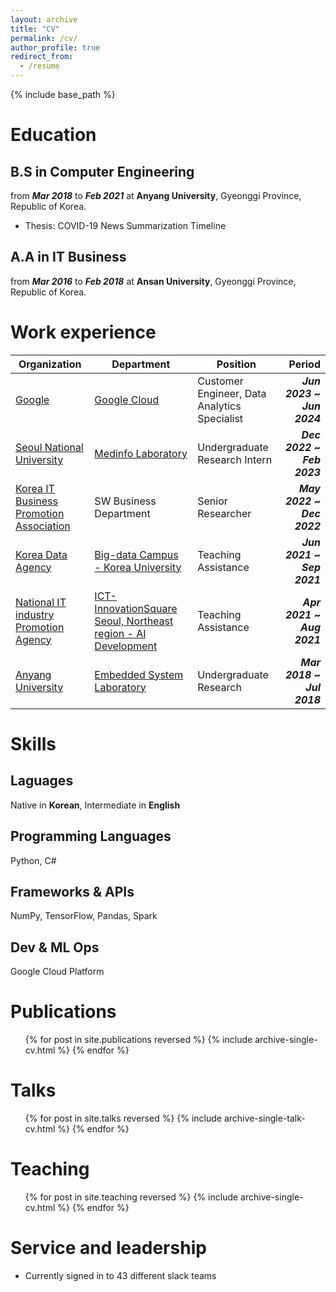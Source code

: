 ```yaml
---
layout: archive
title: "CV"
permalink: /cv/
author_profile: true
redirect_from:
  - /resume
---
```


{% include base_path %}

Education
======

B.S in Computer Engineering
-----

from ***Mar 2018*** to ***Feb 2021*** at **Anyang University**, Gyeonggi Province, Republic of Korea.

- Thesis: COVID-19 News Summarization Timeline

A.A in IT Business
-----

from ***Mar 2016*** to ***Feb 2018*** at **Ansan University**, Gyeonggi Province, Republic of Korea.

Work experience
======

| Organization | Department | Position | Period |
| - | - | - | -: |
| [Google](https://www.google.org/) | [Google Cloud](https://cloud.google.com/) | Customer Engineer, Data Analytics Specialist | ***Jun 2023 ~ Jun 2024*** |
| [Seoul National University](https://www.snu.ac.kr/) | [Medinfo Laboratory](https://medinfolab.snu.ac.kr/) | Undergraduate Research Intern | ***Dec 2022 ~ Feb 2023*** |
| [Korea IT Business Promotion Association](https://koipa.or.kr/) | SW Business Department | Senior Researcher | ***May 2022 ~ Dec 2022*** |
| [Korea Data Agency](https://www.kdata.or.kr/) | [Big-data Campus - Korea University](https://dataonair.or.kr/bigjob/) | Teaching Assistance | ***Jun 2021 ~ Sep 2021*** |
| [National IT industry Promotion Agency](https://www.nipa.kr/) | [ICT-InnovationSquare Seoul, Northeast region - AI Development](http://ictinnovation.kr/) | Teaching Assistance | ***Apr 2021 ~ Aug 2021*** |
| [Anyang University](https://www.anyang.ac.kr/) | [Embedded System Laboratory](https://www.anyang.ac.kr/computer/) | Undergraduate Research | ***Mar 2018 ~ Jul 2018*** |

Skills
======

Laguages
-----

Native in **Korean**, Intermediate in **English**

Programming Languages
-----

Python, C\#

Frameworks & APIs
-----

NumPy, TensorFlow, Pandas, Spark

Dev & ML Ops
-----

Google Cloud Platform

Publications
======
  <ul>{% for post in site.publications reversed %}
    {% include archive-single-cv.html %}
  {% endfor %}</ul>

Talks
======
  <ul>{% for post in site.talks reversed %}
    {% include archive-single-talk-cv.html  %}
  {% endfor %}</ul>

Teaching
======
  <ul>{% for post in site.teaching reversed %}
    {% include archive-single-cv.html %}
  {% endfor %}</ul>

Service and leadership
======
* Currently signed in to 43 different slack teams
